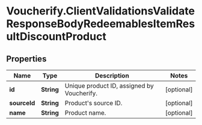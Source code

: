 # Voucherify.ClientValidationsValidateResponseBodyRedeemablesItemResultDiscountProduct

## Properties

Name | Type | Description | Notes
------------ | ------------- | ------------- | -------------
**id** | **String** | Unique product ID, assigned by Voucherify. | [optional] 
**sourceId** | **String** | Product&#39;s source ID. | [optional] 
**name** | **String** | Product name. | [optional] 


